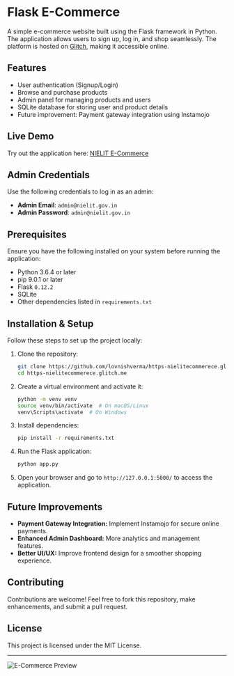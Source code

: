 # Flask E-Commerce

A simple e-commerce website built using the Flask framework in Python. The application allows users to sign up, log in, and shop seamlessly. The platform is hosted on [Glitch](https://glitch.com), making it accessible online.

## Features
- User authentication (Signup/Login)
- Browse and purchase products
- Admin panel for managing products and users
- SQLite database for storing user and product details
- Future improvement: Payment gateway integration using Instamojo

## Live Demo
Try out the application here: [NIELIT E-Commerce](https://nielitecommerece.glitch.me/)

## Admin Credentials
Use the following credentials to log in as an admin:

- **Admin Email**: `admin@nielit.gov.in`
- **Admin Password**: `admin@nielit.gov.in`

## Prerequisites
Ensure you have the following installed on your system before running the application:

- Python 3.6.4 or later
- pip 9.0.1 or later
- Flask `0.12.2`
- SQLite
- Other dependencies listed in `requirements.txt`

## Installation & Setup
Follow these steps to set up the project locally:

1. Clone the repository:
   ```sh
   git clone https://github.com/lovnishverma/https-nielitecommerece.glitch.me.git
   cd https-nielitecommerece.glitch.me
   ```
2. Create a virtual environment and activate it:
   ```sh
   python -m venv venv
   source venv/bin/activate  # On macOS/Linux
   venv\Scripts\activate  # On Windows
   ```
3. Install dependencies:
   ```sh
   pip install -r requirements.txt
   ```
4. Run the Flask application:
   ```sh
   python app.py
   ```
5. Open your browser and go to `http://127.0.0.1:5000/` to access the application.

## Future Improvements
- **Payment Gateway Integration:** Implement Instamojo for secure online payments.
- **Enhanced Admin Dashboard:** More analytics and management features.
- **Better UI/UX:** Improve frontend design for a smoother shopping experience.

## Contributing
Contributions are welcome! Feel free to fork this repository, make enhancements, and submit a pull request.

## License
This project is licensed under the MIT License.

---
![E-Commerce Preview](https://github.com/user-attachments/assets/5b3fb933-6da3-4c42-bad5-53519dfbda18)

